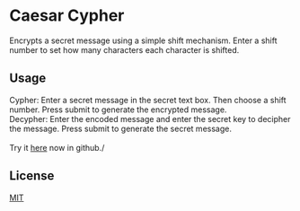 # Caesar Cypher

Encrypts a secret message using a simple shift mechanism. Enter a shift number to set how many characters each character is shifted.


## Usage

Cypher: Enter a secret message in the secret text box. Then choose a shift number. Press submit to generate the encrypted message.\
Decypher: Enter the encoded message and enter the secret key to decipher the message. Press submit to generate the secret message.\
\
Try it [here]() now in github./

## License
[MIT](https://choosealicense.com/licenses/mit/)
